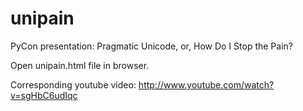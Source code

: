 unipain
=======

PyCon presentation: Pragmatic Unicode, or, How Do I Stop the Pain?

Open unipain.html file in browser.

Corresponding youtube video: 
http://www.youtube.com/watch?v=sgHbC6udIqc
